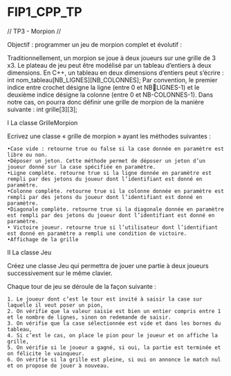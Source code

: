 # FIP1_CPP_TP

// TP3 - Morpion // 

Objectif : programmer un jeu de morpion complet et évolutif :

Traditionnellement, un morpion se joue à deux joueurs sur une grille de 3 x3. Le plateau de jeu peut être modélisé par un tableau d’entiers à deux dimensions. 
En C++, un tableau en deux dimensions d’entiers peut s’écrire : 
int nom_tableau[NB_LIGNES][NB_COLONNES]; 
Par convention, le premier indice entre crochet désigne la ligne (entre 0 et NBLIGNES-1) et le deuxième indice désigne la colonne (entre 0 et NB-COLONNES-1). 
Dans notre cas, on pourra donc définir une grille de morpion de la manière suivante : 
int grille[3][3];


I La classe GrilleMorpion

Ecrivez une classe « grille de morpion » ayant les méthodes suivantes : 

    •Case vide : retourne true ou false si la case donnée en paramètre est libre ou non. 
    •Déposer un jeton. Cette méthode permet de déposer un jeton d’un joueur donné sur la case spécifiée en paramètre. 
    •Ligne complète. retourne true si la ligne donnée en paramètre est rempli par des jetons du joueur dont l’identifiant est donné en paramètre. 
    •Colonne complète. retourne true si la colonne donnée en paramètre est rempli par des jetons du joueur dont l’identifiant est donné en paramètre. 
    •Diagonale complète. retourne true si la diagonale donnée en paramètre est rempli par des jetons du joueur dont l’identifiant est donné en paramètre. 
    • Victoire joueur. retourne true si l’utilisateur dont l’identifiant est donné en paramètre a rempli une condition de victoire. 
    •Affichage de la grille 
    
    
II La classe Jeu

Créez une classe Jeu qui permettra de jouer une partie à deux joueurs successivement sur le même clavier. 

Chaque tour de jeu se déroule de la façon suivante : 

    1. Le joueur dont c’est le tour est invité à saisir la case sur laquelle il veut poser un pion, 
    2. On vérifie que la valeur saisie est bien un entier compris entre 1 et le nombre de lignes, sinon on redemande de saisir. 
    3. On vérifie que la case sélectionnée est vide et dans les bornes du tableau, 
    4. Si c’est le cas, on place le pion pour le joueur et on affiche la grille, 
    5. On vérifie si le joueur a gagné, si oui, la partie est terminée et on félicite le vainqueur.
    6. On vérifie si la grille est pleine, si oui on annonce le match nul et on propose de jouer à nouveau. 
